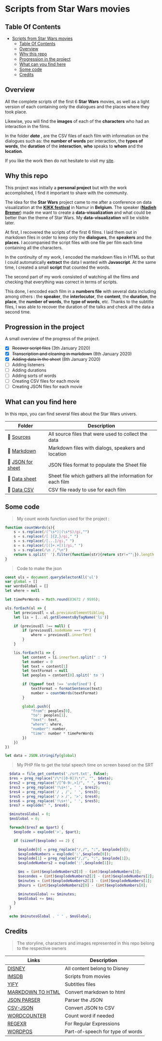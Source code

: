 # Scripts from Star Wars movies

## Table Of Contents

- [Scripts from Star Wars movies](#scripts-from-star-wars-movies)
  - [Table Of Contents](#table-of-contents)
  - [Overview](#overview)
  - [Why this repo](#why-this-repo)
  - [Progression in the project](#progression-in-the-project)
  - [What can you find here](#what-can-you-find-here)
  - [Some code](#some-code)
  - [Credits](#credits)

## Overview

All the complete scripts of the first 6 **Star Wars** movies, as well as a light version of each containing only the dialogues and the places where they took place.

Likewise, you will find the **images** of each of the **characters** who had an interaction in the films.

In the folder ***data*** , are the CSV files of each film with information on the dialogues such as: the **number of words** per interaction, the **types of words**, the **duration** of the **interaction**, **who** speaks to **whom** and the **location**.

If you like the work then do not hesitate to visit my [site](https://www.jeanchristophewieme.be/).

## Why this repo

This project was initially a **personal project** but with the work accomplished, I find it important to share with the community.

The idea for the **Star Wars** project came to me after a conference on data visualization at the **[KIKK festival](http://kikk.be/)** in Namur in **Belgium**. The speaker (**[Nadieh Bremer](https://www.visualcinnamon.com/)**) made me want to create a **data-visualization** and what could be better than the theme of Star Wars. My **data-visualization** will be visible later.

At first, I recovered the scripts of the first 6 films. I laid them out in markdown files in order to keep only the **dialogues**, the **speakers** and the **places**. I accompanied the script files with one file per film each time containing all the characters.

In the continuity of my work, I encoded the markdown files in HTML so that I could automatically **extract** the data I wanted with **Javascript**. At the same time, I created a small **script** that counted the words.

The second part of my work consisted of watching all the films and checking that everything was correct in terms of scripts.

This done, I encoded each film in a **numbers file** with several data including among others : the **speaker**, the **interlocutor**, the **content**, the **duration**, the **place**, the **number of words**, the **type of words**, etc. Thanks to the subtitle files, I was able to recover the duration of the talks and check all the data a second time.

## Progression in the project

A small overview of the progress of the project.

- [x] ~~Recover script files~~ (3th January 2020)
- [x] ~~Transcription and cleaning in markdown~~ (8th January 2020)
- [x] ~~Adding data in the sheet~~ (8th January 2020)
- [ ] Adding listeners
- [ ] Adding durations
- [ ] Adding sorts of words
- [ ] Creating CSV files for each movie
- [ ] Creating JSON files for each movie

## What can you find here

In this repo, you can find several files about the Star Wars univers.

| Folder      | Description |
| ----------- | ----------- |
| :open_file_folder: [Sources](https://github.com/jcwieme/data-scripts-star-wars/tree/master/1.%20Sources) | All source files that were used to collect the data |
| :open_file_folder: [Markdown](https://github.com/jcwieme/data-scripts-star-wars/tree/master/2.%20Markdown) | Markdown files with dialogs, speakers and location |
| :open_file_folder: [JSON for sheet](https://github.com/jcwieme/data-scripts-star-wars/tree/master/3.%20JSON%20for%20sheet) | JSON files format to populate the Sheet file |
| :open_file_folder: [Data sheet](https://github.com/jcwieme/data-scripts-star-wars/tree/master/4.%20Data%20sheet) | Sheet file which gathers all the information for each film |
| :open_file_folder: [Data CSV](https://github.com/jcwieme/data-scripts-star-wars/tree/master/5.%20Data%20CSV) | CSV file ready to use for each film |

## Some code

> My count words function used for the project :

```javascript
function countWords(s){
    s = s.replace(/(^\s*)|(\s*$)/gi,"")
    s = s.replace(/[ ]{2,}/gi," ")
    s = s.replace(/[...]/gi," ")
    s = s.replace(/[(]+.+[)]/gi," ")
    s = s.replace(/\n /,"\n")
    return s.split(' ').filter(function(str){return str!="";}).length
}
```

> Code to make the json

```javascript
const uls = document.querySelectorAll('ul')
var global = []
var wordsGlobal = []
let where = null

let timePerWords = Math.round(83672 / 9595);

uls.forEach(ul => {
    let previousEl = ul.previousElementSibling
    let lis = [...ul.getElementsByTagName('li')]

    if (previousEl !== null) {
        if (previousEl.nodeName === "P") {
            where = previousEl.innerText
        }
    }

    lis.forEach(li => {
        let content = li.innerText.split(" : ")
        let number = 0
        let text = content[1]
        let textFormat = null
        let peoples = content[0].split(' to ')

        if (typeof text !== 'undefined') {
            textFormat = formatSentence(text)
            number = countWords(textFormat)
        }

        global.push({
            "from": peoples[0],
            "to": peoples[1],
            "text": text,
            "where": where,
            "number": number,
            "time": number * timePerWords
        })
    })
})

let data = JSON.stringify(global)
```

> My PHP file to get the total speech time on screen based on the SRT

```php
  $data = file_get_contents('./srt.txt', false);
  $res = preg_replace("/\*([0-9])\*/", "", $data);
  $res2 = preg_replace("/[^0-9:,>]/", " ", $res);
  $res3 = preg_replace('!\s+!', ' ', $res2);
  $res4 = preg_replace('/ , /', ' ', $res3);
  $res5 = preg_replace('/ > /', '>', $res4);
  $res6 = preg_replace('!\s+!', ' ', $res5);
  $res7 = explode(" ", $res6);

  $minutesGlobal = 0;
  $msGlobal = 0;

  foreach($res7 as $part) {
    $explode = explode('>', $part);

    if (sizeof($explode) == 2) {

      $explode[0] = preg_replace("/,/", ":", $explode[0]);
      $explodeNumbers = explode(':',$explode[0]);
      $explode[1] = preg_replace("/,/", ":", $explode[1]);
      $explodeNumbers2 = explode(':',$explode[1]);

      $ms = (int)$explodeNumbers2[3] - (int)$explodeNumbers[3];
      $secondes = (int)$explodeNumbers2[2] - (int)$explodeNumbers[2];
      $minutes = (int)$explodeNumbers2[1] - (int)$explodeNumbers[1];
      $hours = (int)$explodeNumbers2[0] - (int)$explodeNumbers[0];

      $minutesGlobal += $minutes;
      $msGlobal += $ms;
    }
  }

  echo $minutesGlobal . ' ' . $msGlobal;
```

## Credits

> The storyline, characters and images represented in this repo belong to the respective owners

| Links      | Description |
| ----------- | ----------- |
| [DISNEY](https://www.disney.com/) | All content belong to Disney |
| [IMSDB](https://www.imsdb.com/) | Scripts from movies |
| [YIFY](https://yts-subs.com/) | Subtitles files |
| [MARKDOWN TO HTML](https://markdowntohtml.com/) | Convert markdown to html |
| [JSON PARSER](http://json.parser.online.fr/) | Parser the JSON |
| [CSV-JSON](https://www.csvjson.com/json2csv) | Convert JSON to CSV |
| [WORDCOUNTER](https://wordcounter.net/) | Count word if needed |
| [REGEXR](https://regexr.com/) | For Regular Expressions |
| [WORDPOS](https://www.npmjs.com/package/wordpos-web) | Part-of-speech for type of words  |

